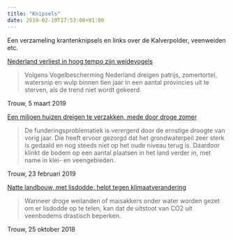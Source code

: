 ```yaml
---
title: "Knipsels"
date: 2019-02-10T17:53:08+01:00
---
```


Een verzameling krantenknipsels en links over de Kalverpolder, veenweiden etc.


[Nederland verliest in hoog tempo zijn weidevogels ](https://www.trouw.nl/groen/nederland-verliest-in-hoog-tempo-zijn-weidevogels-~a874abd2/)  

> Volgens Vogelbescherming Nederland dreigen patrijs, zomertortel, watersnip en wulp binnen tien jaar in een aantal provincies uit te sterven, als de trend niet wordt gekeerd.

Trouw, 5 maart 2019

[Een miljoen huizen dreigen te verzakken, mede door droge zomer](https://www.trouw.nl/home/een-miljoen-huizen-dreigen-te-verzakken-mede-door-droge-zomer~ada17a97/)

> De funderingsproblematiek is verergerd door de ernstige droogte van vorig jaar. Die heeft ervoor gezorgd dat het grondwaterpeil zeer sterk is gedaald en nog steeds niet op het oude niveau terug is. Daardoor klinkt de bodem op een aantal plaatsen in het land verder in, met name in klei- en veengebieden.

Trouw, 23 februari 2019

[Natte landbouw, met lisdodde, helpt tegen klimaatverandering](https://www.trouw.nl/groen/natte-landbouw-met-lisdodde-helpt-tegen-klimaatverandering~a6f0c92a/)

> Wanneer droge weilanden of maisakkers onder water worden gezet om er lisdodde op te telen, kan dat de uitstoot van CO2 uit veenbodems drastisch beperken.  

Trouw, 25 oktober 2018